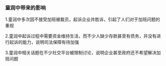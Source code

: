 ### 童润中带来的影响

1.童润中多次因不接受加班被裁员，起诉企业并胜诉，引起了人们对于加班问题的重视

2.童润中起诉过程中需要资金维持生活，而不少人缺少存款甚至有债务，并没有进行起诉的能力，说明司法保障有待加强

3.童润中相关话题在不少社交平台被限制讨论，说明企业甚至政府还不希望解决加班问题